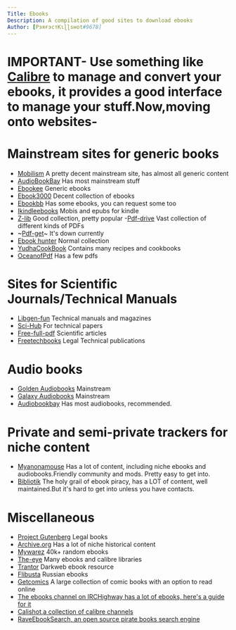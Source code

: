 ```yaml
---
Title: Ebooks
Description: A compilation of good sites to download ebooks
Author: [РэяғэстKɩɭɭsʜot#9678]
---
```

# **IMPORTANT- Use something like [Calibre](https://calibre-ebook.com/) to manage and convert your ebooks, it provides a good interface to manage your stuff.Now,moving onto websites-**

# Mainstream sites for generic books
- [Mobilism](http://www.mobilism.me) 
A pretty decent mainstream site, has almost all generic content
- [AudioBookBay](http://www.audiobookbay.net/)
Has most mainstream stuff
- [Ebookee](http://www.Ebookee.com)
Generic ebooks
- [Ebook3000](http://www.Ebook3000.com)
Decent collection of ebooks
- [Ebookbb](https://www.ebookbb.com/)
Has some ebooks, you can request some too
- [Ikindleebooks](https://ikindlebooks.com/)
Mobis and epubs for kindle
- [Z-lib](http://www.z-lib.org/)
Good collection, pretty popular
-[Pdf-drive](https://www.pdfdrive.com/ )
Vast collection of different kinds of PDFs
- ~[Pdf-get](http://www.pdfget.com/)~
It's down currently
- [Ebook hunter](https://ebook-hunter.org/Books/)
Normal collection
- [YudhaCookBook](https://www.yudhacookbook.my.id/)
Contains many recipes and cookbooks
- [OceanofPdf](https://oceanofpdf.com/)
Has a few pdfs

# Sites for Scientific Journals/Technical Manuals

- [Libgen-fun](http://www.libgen.fun/)
Technical manuals and magazines
- [Sci-Hub](http://sci-hub.tw/)
For technical papers
- [Free-full-pdf](http://www.freefullpdf.com/)
Scientific articles
- [Freetechbooks](https://www.freetechbooks.com/)
Legal Technical publications

# Audio books
- [Golden Audiobooks](https://goldenaudiobooks.com/)
Mainstream
- [Galaxy Audiobooks](https://galaxyaudiobook.com/)
Mainstream
- [Audiobookbay](http://www.audiobookbay.net/)
Has most audiobooks, recommended.

# Private and semi-private trackers for niche content
- [Myanonamouse](https://www.myanonamouse.net/)
Has a lot of content, including niche ebooks and audiobooks.Friendly community and mods. Pretty easy to get into.
- [Bibliotik](https://bibliotik.me/)
The holy grail of ebook piracy, has a LOT of content, well maintained.But it's hard to get into unless you have contacts.

# Miscellaneous
- [Project Gutenberg](http://www.gutenberg.org/)
Legal books
- [Archive.org](https://archive.org/details/southerncookbook00lustrich/page/34/mode/2up)
Has a lot of niche historical content
- [Mywarez](https://mywarez.org/)
40k+ random ebooks
- [The-eye](https://the-eye.eu/public/Books/)
Many ebooks and calibre libraries
- [Trantor](https://trantor.is/)
Darkweb ebook resource
- [Flibusta](https://flibusta.site/)
Russian ebooks
- [Getcomics](http://www.getcomics.info/)
A large collection of comic books with an option to read online
- [The ebooks channel on IRCHighway has a lot of ebooks, here's a guide for it](https://www.reddit.com/r/Piracy/comments/2oftbu/guide_the_idiot_proof_guide_to_downloading_ebooks/?utm_source=share&amp;amp;amp;amp;utm_medium=ios_app&amp;amp;amp;amp;utm_name=iossmf)
- [Calishot,a collection of calibre channels](https://www.reddit.com/r/opendirectories/comments/oh1673/calishot_202107_find_ebooks_among_383_calibre/?utm_source=share&amp;amp;amp;utm_medium=ios_app&amp;amp;amp;utm_name=iossmf)
- [RaveEbookSearch, an open source pirate books search engine](https://ravebooksearch.com/?q=%s)
 



